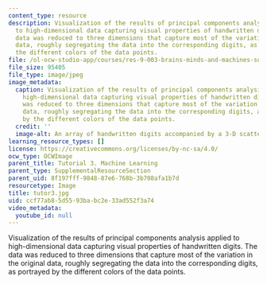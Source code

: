 ```yaml
---
content_type: resource
description: Visualization of the results of principal components analysis applied
  to high-dimensional data capturing visual properties of handwritten digits. The
  data was reduced to three dimensions that capture most of the variation in the original
  data, roughly segregating the data into the corresponding digits, as portrayed by
  the different colors of the data points.
file: /ol-ocw-studio-app/courses/res-9-003-brains-minds-and-machines-summer-course-summer-2015/ccf77ab85d5593babc2e33ad552f3a74_tutor3.jpg
file_size: 95405
file_type: image/jpeg
image_metadata:
  caption: Visualization of the results of principal components analysis applied to
    high-dimensional data capturing visual properties of handwritten digits. The data
    was reduced to three dimensions that capture most of the variation in the original
    data, roughly segregating the data into the corresponding digits, as portrayed
    by the different colors of the data points.
  credit: ''
  image-alt: An array of handwritten digits accompanied by a 3-D scatter plot.
learning_resource_types: []
license: https://creativecommons.org/licenses/by-nc-sa/4.0/
ocw_type: OCWImage
parent_title: Tutorial 3. Machine Learning
parent_type: SupplementalResourceSection
parent_uid: 8f197fff-9848-87e6-768b-3b708afa1b7d
resourcetype: Image
title: tutor3.jpg
uid: ccf77ab8-5d55-93ba-bc2e-33ad552f3a74
video_metadata:
  youtube_id: null
---
```

Visualization of the results of principal components analysis applied to high-dimensional data capturing visual properties of handwritten digits. The data was reduced to three dimensions that capture most of the variation in the original data, roughly segregating the data into the corresponding digits, as portrayed by the different colors of the data points.